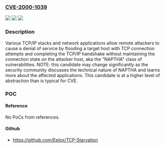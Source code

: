 ### [CVE-2000-1039](https://cve.mitre.org/cgi-bin/cvename.cgi?name=CVE-2000-1039)
![](https://img.shields.io/static/v1?label=Product&message=n%2Fa&color=blue)
![](https://img.shields.io/static/v1?label=Version&message=n%2Fa&color=blue)
![](https://img.shields.io/static/v1?label=Vulnerability&message=n%2Fa&color=brighgreen)

### Description

Various TCP/IP stacks and network applications allow remote attackers to cause a denial of service by flooding a target host with TCP connection attempts and completing the TCP/IP handshake without maintaining the connection state on the attacker host, aka the "NAPTHA" class of vulnerabilities.  NOTE: this candidate may change significantly as the security community discusses the technical nature of NAPTHA and learns more about the affected applications. This candidate is at a higher level of abstraction than is typical for CVE.

### POC

#### Reference
No PoCs from references.

#### Github
- https://github.com/Eplox/TCP-Starvation

